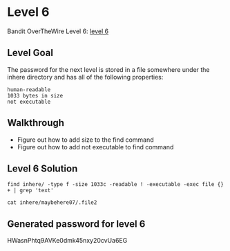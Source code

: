 # Level 6

Bandit OverTheWire Level 6: [level 6](https://overthewire.org/wargames/bandit/bandit6.html)

## **Level Goal**
The password for the next level is stored in a file somewhere under the inhere directory and has all of the following properties:

    human-readable
    1033 bytes in size
    not executable


## **Walkthrough**
- Figure out how to add size to the find command
- Figure out how to add not executable to find command

## **Level 6 Solution**
```shell
find inhere/ -type f -size 1033c -readable ! -executable -exec file {} + | grep 'text'

cat inhere/maybehere07/.file2
```

## **Generated password for level 6**
HWasnPhtq9AVKe0dmk45nxy20cvUa6EG
